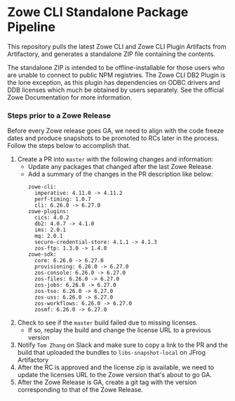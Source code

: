 # Zowe CLI Standalone Package Pipeline

This repository pulls the latest Zowe CLI and Zowe CLI Plugin Artifacts from Artifactory, and generates a standalone ZIP file containing the contents.

The standalone ZIP is intended to be offline-installable for those users who are unable to connect to public NPM registries. The Zowe CLI DB2 Plugin is the lone exception, as this plugin has dependencies on ODBC drivers and DDB licenses which much be obtained by users separately. See the official Zowe Documentation for more information.

### Steps prior to a Zowe Release

Before every Zowe release goes GA, we need to align with the code freeze dates and produce snapshots to be promoted to RCs later in the process. Follow the steps below to accomplish that.

1. Create a PR into `master` with the following changes and information:
    - Update any packages that changed after the last Zowe Release.
    - Add a summary of the changes in the PR description like below:
      ```
      zowe-cli:
        imperative: 4.11.0 -> 4.11.2
        perf-timing: 1.0.7
        cli: 6.26.0 -> 6.27.0
      zowe-plugins:
        cics: 4.0.2
        db2: 4.0.7 -> 4.1.0
        ims: 2.0.1
        mq: 2.0.1
        secure-credential-store: 4.1.1 -> 4.1.3
        zos-ftp: 1.3.0 -> 1.4.0
      zowe-sdk:
        core: 6.26.0 -> 6.27.0
        provisioning: 6.26.0 -> 6.27.0
        zos-console: 6.26.0 -> 6.27.0
        zos-files: 6.26.0 -> 6.27.0
        zos-jobs: 6.26.0 -> 6.27.0
        zos-tso: 6.26.0 -> 6.27.0
        zos-uss: 6.26.0 -> 6.27.0
        zos-workflows: 6.26.0 -> 6.27.0
        zosmf: 6.26.0 -> 6.27.0
      ```
2. Check to see if the `master` build failed due to missing licenses.
    - If so, replay the build and change the license URL to a previous version
3. Notify `Tom Zhang` on Slack and make sure to copy a link to the PR and the build that uploaded the bundles to `libs-snapshot-local` on JFrog Artifactory
4. After the RC is approved and the license zip is available, we need to update the licenses URL to the Zowe version that's about to go GA.
5. After the Zowe Release is GA, create a git tag with the version corresponding to that of the Zowe Release.


